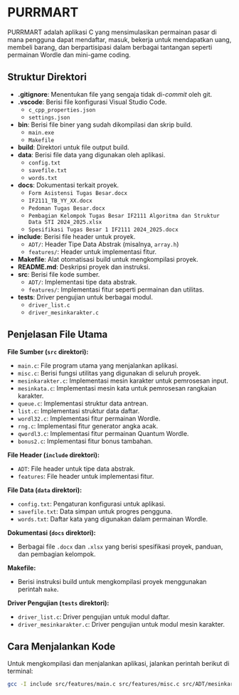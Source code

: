 ﻿# PURRMART

PURRMART adalah aplikasi C yang mensimulasikan permainan pasar di mana pengguna dapat mendaftar, masuk, bekerja untuk mendapatkan uang, membeli barang, dan berpartisipasi dalam berbagai tantangan seperti permainan Wordle dan mini-game coding.

## Struktur Direktori

- **.gitignore**: Menentukan file yang sengaja tidak di-_commit_ oleh git.
- **.vscode**: Berisi file konfigurasi Visual Studio Code.
  - `c_cpp_properties.json`
  - `settings.json`
- **bin**: Berisi file biner yang sudah dikompilasi dan skrip build.
  - `main.exe`
  - `Makefile`
- **build**: Direktori untuk file output build.
- **data**: Berisi file data yang digunakan oleh aplikasi.
  - `config.txt`
  - `savefile.txt`
  - `words.txt`
- **docs**: Dokumentasi terkait proyek.
  - `Form Asistensi Tugas Besar.docx`
  - `IF2111_TB_YY_XX.docx`
  - `Pedoman Tugas Besar.docx`
  - `Pembagian Kelompok Tugas Besar IF2111 Algoritma dan Struktur Data STI 2024_2025.xlsx`
  - `Spesifikasi Tugas Besar 1 IF2111 2024_2025.docx`
- **include**: Berisi file header untuk proyek.
  - `ADT/`: Header Tipe Data Abstrak (misalnya, `array.h`)
  - `features/`: Header untuk implementasi fitur.
- **Makefile**: Alat otomatisasi build untuk mengkompilasi proyek.
- **README.md**: Deskripsi proyek dan instruksi.
- **src**: Berisi file kode sumber.
  - `ADT/`: Implementasi tipe data abstrak.
  - `features/`: Implementasi fitur seperti permainan dan utilitas.
- **tests**: Driver pengujian untuk berbagai modul.
  - `driver_list.c`
  - `driver_mesinkarakter.c`

## Penjelasan File Utama

**File Sumber (`src` direktori):**

- `main.c`: File program utama yang menjalankan aplikasi.
- `misc.c`: Berisi fungsi utilitas yang digunakan di seluruh proyek.
- `mesinkarakter.c`: Implementasi mesin karakter untuk pemrosesan input.
- `mesinkata.c`: Implementasi mesin kata untuk pemrosesan rangkaian karakter.
- `queue.c`: Implementasi struktur data antrean.
- `list.c`: Implementasi struktur data daftar.
- `wordl32.c`: Implementasi fitur permainan Wordle.
- `rng.c`: Implementasi fitur generator angka acak.
- `qwordl3.c`: Implementasi fitur permainan Quantum Wordle.
- `bonus2.c`: Implementasi fitur bonus tambahan.

**File Header (`include` direktori):**

- `ADT`: File header untuk tipe data abstrak.
- `features`: File header untuk implementasi fitur.

**File Data (`data` direktori):**

- `config.txt`: Pengaturan konfigurasi untuk aplikasi.
- `savefile.txt`: Data simpan untuk progres pengguna.
- `words.txt`: Daftar kata yang digunakan dalam permainan Wordle.

**Dokumentasi (`docs` direktori):**

- Berbagai file `.docx` dan `.xlsx` yang berisi spesifikasi proyek, panduan, dan pembagian kelompok.

**Makefile:**

- Berisi instruksi build untuk mengkompilasi proyek menggunakan perintah `make`.

**Driver Pengujian (`tests` direktori):**

- `driver_list.c`: Driver pengujian untuk modul daftar.
- `driver_mesinkarakter.c`: Driver pengujian untuk modul mesin karakter.

## Cara Menjalankan Kode

Untuk mengkompilasi dan menjalankan aplikasi, jalankan perintah berikut di terminal:

```bash
gcc -I include src/features/main.c src/features/misc.c src/ADT/mesinkarakter.c src/ADT/mesinkata.c src/ADT/queue.c src/ADT/list.c src/features/wordl32.c src/features/rng.c src/features/qwordl3.c src/features/bonus2.c -o main
